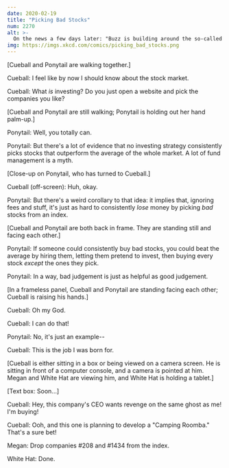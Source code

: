```yaml
---
date: 2020-02-19
title: "Picking Bad Stocks"
num: 2270
alt: >-
  On the news a few days later: "Buzz is building around the so-called 'camping Roomba' after a big investment. Preorders have spiked, and..."
img: https://imgs.xkcd.com/comics/picking_bad_stocks.png
---
```

[Cueball and Ponytail are walking together.]

Cueball: I feel like by now I should know about the stock market.

Cueball: What *is* investing?  Do you just open a website and pick the companies you like?

[Cueball and Ponytail are still walking; Ponytail is holding out her hand palm-up.]

Ponytail: Well, you totally can.

Ponytail: But there's a lot of evidence that no investing strategy consistently picks stocks that outperform the average of the whole market.  A lot of fund management is a myth.

[Close-up on Ponytail, who has turned to Cueball.]

Cueball (off-screen): Huh, okay.

Ponytail: But there's a weird corollary to that idea: it implies that, ignoring fees and stuff, it's just as hard to consistently *lose* money by picking *bad* stocks from an index.

[Cueball and Ponytail are both back in frame.  They are standing still and facing each other.]

Ponytail: If someone could consistently buy bad stocks, you could beat the average by hiring them, letting them pretend to invest, then buying every stock *except* the ones they pick.

Ponytail: In a way, bad judgement is just as helpful as good judgement.

[In a frameless panel, Cueball and Ponytail are standing facing each other; Cueball is raising his hands.]

Cueball: Oh my God.

Cueball: I can do that!

Ponytail: No, it's just an example--

Cueball: This is the job I was born for.

[Cueball is either sitting in a box or being viewed on a camera screen.  He is sitting in front of a computer console, and a camera is pointed at him.  Megan and White Hat are viewing him, and White Hat is holding a tablet.]

[Text box: Soon...]

Cueball: Hey, this company's CEO wants revenge on the same ghost as me!  I'm buying!

Cueball: Ooh, and this one is planning to develop a "Camping Roomba."  That's a sure bet!

Megan: Drop companies #208 and #1434 from the index.

White Hat: Done.
